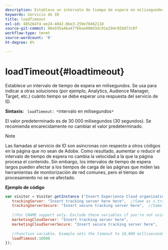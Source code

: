 ```yaml
---
description: Establece un intervalo de tiempo de espera en milisegundos. Se usa para indicar a otras soluciones (por ejemplo, Analytics, Audience Manager, Target, etc.) cuánto tiempo se debe esperar una respuesta del servicio de ID.
keywords: Servicio de ID
title: loadTimeout
exl-id: 485264f4-ee24-4042-8be3-259e70462110
source-git-commit: 06e935a4ba4776baa900d3dc91e294c92b873c0f
workflow-type: tm+mt
source-wordcount: '0'
ht-degree: 0%

---
```


# loadTimeout{#loadtimeout}

Establece un intervalo de tiempo de espera en milisegundos. Se usa para indicar a otras soluciones (por ejemplo, Analytics, Audience Manager, Target, etc.) cuánto tiempo se debe esperar una respuesta del servicio de ID.

**Sintaxis:** ` loadTimeout: *`intervalo en milisegundos`*`

El valor predeterminado es de 30 000 milisegundos (30 segundos). Se recomienda encarecidamente *no* cambiar el valor predeterminado.

>[!NOTE]
>
>Las llamadas al servicio de ID son asíncronas con respecto a otros códigos en la página que no sean de Adobe. Como resultado, aumentar o reducir el intervalo de tiempo de espera no cambia la velocidad a la que la página procesa el contenido. Sin embargo, los intervalos de tiempo de espera largos pueden afectar a los tiempos de carga de las páginas que miden las herramientas de monitorización de red comunes, pero el tiempo de procesamiento no se ve afectado.

**Ejemplo de código**

```js
var visitor = Visitor.getInstance ("Insert Experience Cloud organization ID here",{ 
   trackingServer: "Insert tracking server here here",  //Same as s.trackingServer 
   trackingServerSecure: "Insert secure tracking server here",  //Same as s.trackingServerSecure 
 
   //For CNAME support only. Exclude these variables if you're not using CNAME 
   marketingCloudServer: "Insert tracking server here", 
   marketingCloudServerSecure: "Insert secure tracking server here", 
 
   //Function variable. Example sets the timeout to 10,000 milliseconds (10 seconds). 
   loadTimeout:10000 
});
```
